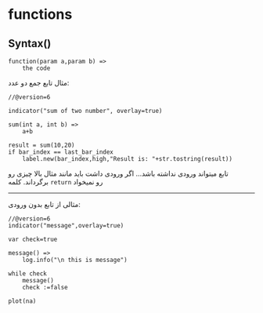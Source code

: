 # functions

## Syntax()

```pine
function(param a,param b) =>
    the code
```

مثال تابع جمع دو عدد:

```pine
//@version=6

indicator("sum of two number", overlay=true)

sum(int a, int b) =>
    a+b

result = sum(10,20)
if bar_index == last_bar_index
    label.new(bar_index,high,"Result is: "+str.tostring(result))

```

تابع میتواند ورودی نداشته باشد... اگر ورودی داشت باید مانند مثال بالا چیزی رو برگرداند. کلمه `return` رو نمیخواد

---

مثالی از تابع بدون ورودی:

```pine
//@version=6
indicator("message",overlay=true)

var check=true

message() =>
    log.info("\n this is message")

while check
    message()
    check :=false

plot(na)
```